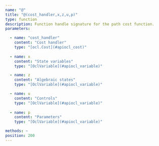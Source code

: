 ```yaml
---
name: "@"
title: "@(cost_handler,x,z,u,p)"
type: function
description: Function handle signature for the path cost function.
parameters: 

  - name: "cost_handler"
    content: "Cost handler"
    type: "[ocl.Cost](#apiocl_cost)"
    
  - name: x
    content: "State variables"
    type: "[OclVariable](#apiocl_variable)"

  - name: z
    content: "Algebraic states"
    type: "[OclVariable](#apiocl_variable)"

  - name: u
    content: "Controls"
    type: "[OclVariable](#apiocl_variable)"
    
  - name: p
    content: "Parameters"
    type: "[OclVariable](#apiocl_variable)"

methods: ~
position: 200
---
```

